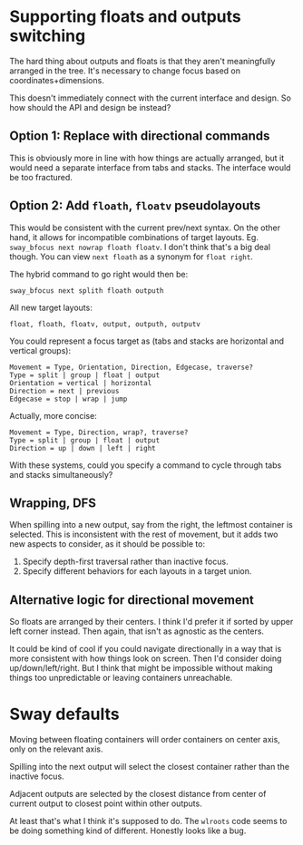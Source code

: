 # Supporting floats and outputs switching

The hard thing about outputs and floats is
that they aren't meaningfully arranged in the tree.
It's necessary to change focus based on coordinates+dimensions.

This doesn't immediately connect with the current interface and design.
So how should the API and design be instead?

## Option 1: Replace with directional commands

This is obviously more in line with how things are actually arranged,
but it would need a separate interface from tabs and stacks.
The interface would be too fractured.

## Option 2: Add `floath`, `floatv` pseudolayouts

This would be consistent with the current prev/next syntax.
On the other hand, it allows for incompatible combinations of target layouts.
Eg. `sway_bfocus next nowrap floath floatv`.
I don't think that's a big deal though.
You can view `next floath` as a synonym for `float right`.

The hybrid command to go right would then be:

    sway_bfocus next splith floath outputh

All new target layouts:

    float, floath, floatv, output, outputh, outputv

You could represent a focus target as
(tabs and stacks are horizontal and vertical groups):

    Movement = Type, Orientation, Direction, Edgecase, traverse?
    Type = split | group | float | output
    Orientation = vertical | horizontal
    Direction = next | previous
    Edgecase = stop | wrap | jump

Actually, more concise:

    Movement = Type, Direction, wrap?, traverse?
    Type = split | group | float | output
    Direction = up | down | left | right

With these systems,
could you specify a command to cycle through tabs and stacks simultaneously?

## Wrapping, DFS

When spilling into a new output, say from the right,
the leftmost container is selected.
This is inconsistent with the rest of movement,
but it adds two new aspects to consider,
as it should be possible to:

1. Specify depth-first traversal rather than inactive focus.
2. Specify different behaviors for each layouts in a target union.

## Alternative logic for directional movement

So floats are arranged by their centers.
I think I'd prefer it if sorted by upper left corner instead.
Then again, that isn't as agnostic as the centers.

It could be kind of cool if you could navigate directionally
in a way that is more consistent with how things look on screen.
Then I'd consider doing up/down/left/right.
But I think that might be impossible without making things too unpredictable
or leaving containers unreachable.

# Sway defaults

Moving between floating containers will order containers on center axis,
only on the relevant axis.

Spilling into the next output will select the closest container
rather than the inactive focus.

Adjacent outputs are selected by the closest distance
from center of current output to closest point within other outputs.

At least that's what I think it's supposed to do.
The `wlroots` code seems to be doing something kind of different.
Honestly looks like a bug.
